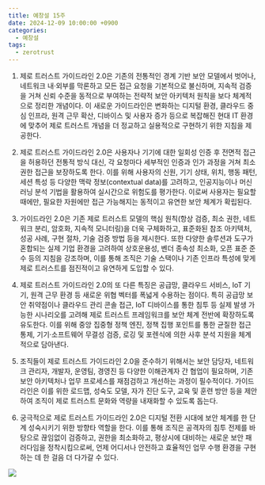 ```yaml
---
title: 예창설 15주
date: 2024-12-09 10:00:00 +0900
categories:
  - 예창설
tags:
  - zerotrust
---
```


1. 제로 트러스트 가이드라인 2.0은 기존의 전통적인 경계 기반 보안 모델에서 벗어나, 네트워크 내·외부를 막론하고 모든 접근 요청을 기본적으로 불신하며, 지속적 검증을 거쳐 신뢰 수준을 동적으로 부여하는 전략적 보안 아키텍처 원칙을 보다 체계적으로 정리한 개념이다. 이 새로운 가이드라인은 변화하는 디지털 환경, 클라우드 중심 인프라, 원격 근무 확산, 디바이스 및 사용자 증가 등으로 복잡해진 현대 IT 환경에 맞추어 제로 트러스트 개념을 더 정교하고 실용적으로 구현하기 위한 지침을 제공한다.

2. 제로 트러스트 가이드라인 2.0은 사용자나 기기에 대한 일회성 인증 후 전면적 접근을 허용하던 전통적 방식 대신, 각 요청마다 세부적인 인증과 인가 과정을 거쳐 최소 권한 접근을 보장하도록 한다. 이를 위해 사용자의 신원, 기기 상태, 위치, 행동 패턴, 세션 특성 등 다양한 맥락 정보(contextual data)를 고려하고, 인공지능이나 머신러닝 분석 기법을 활용하여 실시간으로 위험도를 평가한다. 이로써 사용자는 필요할 때에만, 필요한 자원에만 접근 가능해지는 동적이고 유연한 보안 체계가 확립된다.

3. 가이드라인 2.0은 기존 제로 트러스트 모델의 핵심 원칙(항상 검증, 최소 권한, 네트워크 분리, 암호화, 지속적 모니터링)을 더욱 구체화하고, 표준화된 참조 아키텍처, 성공 사례, 구현 절차, 기술 검증 방법 등을 제시한다. 또한 다양한 솔루션과 도구가 혼합되는 실제 기업 환경을 고려하여 상호운용성, 벤더 종속성 최소화, 오픈 표준 준수 등의 지침을 강조하며, 이를 통해 조직은 기술 스택이나 기존 인프라 특성에 맞게 제로 트러스트를 점진적이고 유연하게 도입할 수 있다.

4. 제로 트러스트 가이드라인 2.0의 또 다른 특징은 공급망, 클라우드 서비스, IoT 기기, 원격 근무 환경 등 새로운 위협 벡터를 폭넓게 수용하는 점이다. 특히 공급망 보안 취약점이나 클라우드 관리 콘솔 접근, IoT 디바이스를 통한 침투 등 실제 발생 가능한 시나리오를 고려해 제로 트러스트 프레임워크를 보안 체계 전반에 확장하도록 유도한다. 이를 위해 중앙 집중형 정책 엔진, 정책 집행 포인트를 통한 균질한 접근 통제, 기기·소프트웨어 무결성 검증, 로깅 및 포렌식에 의한 사후 분석 지원을 체계적으로 담아낸다.

5. 조직들이 제로 트러스트 가이드라인 2.0을 준수하기 위해서는 보안 담당자, 네트워크 관리자, 개발자, 운영팀, 경영진 등 다양한 이해관계자 간 협업이 필요하며, 기존 보안 아키텍처나 업무 프로세스를 재점검하고 개선하는 과정이 필수적이다. 가이드라인은 이를 위한 로드맵, 성숙도 모델, 자가 진단 도구, 교육 및 훈련 방안 등을 제안하여 조직이 제로 트러스트 문화와 역량을 내재화할 수 있도록 돕는다.

6. 궁극적으로 제로 트러스트 가이드라인 2.0은 디지털 전환 시대에 보안 체계를 한 단계 성숙시키기 위한 방향타 역할을 한다. 이를 통해 조직은 공격자의 침투 전제를 바탕으로 끊임없이 검증하고, 권한을 최소화하고, 평상시에 대비하는 새로운 보안 패러다임을 정착시킴으로써, 언제 어디서나 안전하고 효율적인 업무 수행 환경을 구현하는 데 한 걸음 더 다가갈 수 있다.

![](https://img.etnews.com/news/article/2024/12/03/news-p.v1.20241203.1b0c2530199b450683a39e924cba0e70_P2.jpg)
